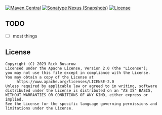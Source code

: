 [![Maven Central](https://img.shields.io/maven-central/v/com.rickbusarow.antipasto/antipasto?style=flat-square)](https://search.maven.org/search?q=com.rickbusarow.antipasto)
[![Sonatype Nexus (Snapshots)](https://img.shields.io/nexus/s/com.rickbusarow.antipasto/antipasto?label=snapshots&server=https%3A%2F%2Foss.sonatype.org&style=flat-square)](https://oss.sonatype.org/#nexus-search;quick~com.rickbusarow.antipasto)
[![License](https://img.shields.io/badge/license-apache2.0-blue?style=flat-square.svg)](https://opensource.org/licenses/Apache-2.0)

## TODO

- [ ] most things

## License

```text
Copyright (C) 2023 Rick Busarow
Licensed under the Apache License, Version 2.0 (the "License");
you may not use this file except in compliance with the License.
You may obtain a copy of the License at
     https://www.apache.org/licenses/LICENSE-2.0
Unless required by applicable law or agreed to in writing, software
distributed under the License is distributed on an "AS IS" BASIS,
WITHOUT WARRANTIES OR CONDITIONS OF ANY KIND, either express or implied.
See the License for the specific language governing permissions and
limitations under the License.
```
